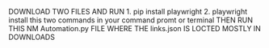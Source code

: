 DOWNLOAD TWO FILES AND RUN
      1. pip install playwright
      2. playwright install this two commands in your command promt or terminal
THEN RUN THIS NM Automation.py FILE WHERE THE links.json IS LOCTED MOSTLY IN DOWNLOADS

      
